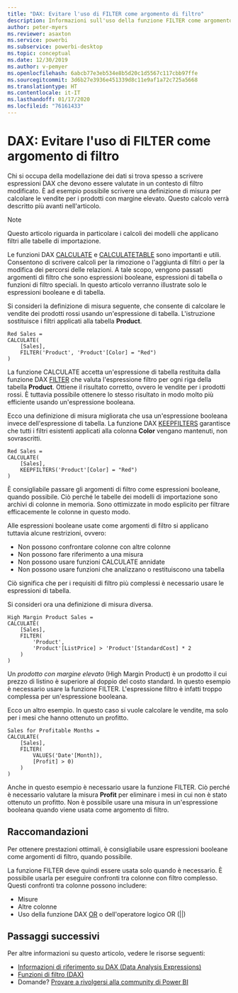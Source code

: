 ```yaml
---
title: "DAX: Evitare l'uso di FILTER come argomento di filtro"
description: Informazioni sull'uso della funzione FILTER come argomento di filtro.
author: peter-myers
ms.reviewer: asaxton
ms.service: powerbi
ms.subservice: powerbi-desktop
ms.topic: conceptual
ms.date: 12/30/2019
ms.author: v-pemyer
ms.openlocfilehash: 6abcb77e3eb534e8b5d20c1d5567c117cbb97ffe
ms.sourcegitcommit: 3d6b27e3936e451339d8c11e9af1a72c725a5668
ms.translationtype: HT
ms.contentlocale: it-IT
ms.lasthandoff: 01/17/2020
ms.locfileid: "76161433"
---
```

# <a name="dax-avoid-using-filter-as-a-filter-argument"></a>DAX: Evitare l'uso di FILTER come argomento di filtro

Chi si occupa della modellazione dei dati si trova spesso a scrivere espressioni DAX che devono essere valutate in un contesto di filtro modificato. È ad esempio possibile scrivere una definizione di misura per calcolare le vendite per i prodotti con margine elevato. Questo calcolo verrà descritto più avanti nell'articolo.

> [!NOTE]
> Questo articolo riguarda in particolare i calcoli dei modelli che applicano filtri alle tabelle di importazione.

Le funzioni DAX [CALCULATE](/dax/calculate-function-dax) e [CALCULATETABLE](/dax/calculatetable-function-dax) sono importanti e utili. Consentono di scrivere calcoli per la rimozione o l'aggiunta di filtri o per la modifica dei percorsi delle relazioni. A tale scopo, vengono passati argomenti di filtro che sono espressioni booleane, espressioni di tabella o funzioni di filtro speciali. In questo articolo verranno illustrate solo le espressioni booleane e di tabella.

Si consideri la definizione di misura seguente, che consente di calcolare le vendite dei prodotti rossi usando un'espressione di tabella. L'istruzione sostituisce i filtri applicati alla tabella **Product**.

```dax
Red Sales =
CALCULATE(
    [Sales],
    FILTER('Product', 'Product'[Color] = "Red")
)
```

La funzione CALCULATE accetta un'espressione di tabella restituita dalla funzione DAX [FILTER](/dax/filter-function-dax) che valuta l'espressione filtro per ogni riga della tabella **Product**. Ottiene il risultato corretto, ovvero le vendite per i prodotti rossi. È tuttavia possibile ottenere lo stesso risultato in modo molto più efficiente usando un'espressione booleana.

Ecco una definizione di misura migliorata che usa un'espressione booleana invece dell'espressione di tabella. La funzione DAX [KEEPFILTERS](/dax/keepfilters-function-dax) garantisce che tutti i filtri esistenti applicati alla colonna **Color** vengano mantenuti, non sovrascritti.

```dax
Red Sales =
CALCULATE(
    [Sales],
    KEEPFILTERS('Product'[Color] = "Red")
)
```

È consigliabile passare gli argomenti di filtro come espressioni booleane, quando possibile. Ciò perché le tabelle dei modelli di importazione sono archivi di colonne in memoria. Sono ottimizzate in modo esplicito per filtrare efficacemente le colonne in questo modo.

Alle espressioni booleane usate come argomenti di filtro si applicano tuttavia alcune restrizioni, ovvero:

- Non possono confrontare colonne con altre colonne
- Non possono fare riferimento a una misura
- Non possono usare funzioni CALCULATE annidate
- Non possono usare funzioni che analizzano o restituiscono una tabella

Ciò significa che per i requisiti di filtro più complessi è necessario usare le espressioni di tabella.

Si consideri ora una definizione di misura diversa.

```dax
High Margin Product Sales =
CALCULATE(
    [Sales],
    FILTER(
        'Product',
        'Product'[ListPrice] > 'Product'[StandardCost] * 2
    )
)
```

Un _prodotto con margine elevato_ (High Margin Product) è un prodotto il cui prezzo di listino è superiore al doppio del costo standard. In questo esempio è necessario usare la funzione FILTER. L'espressione filtro è infatti troppo complessa per un'espressione booleana.

Ecco un altro esempio. In questo caso si vuole calcolare le vendite, ma solo per i mesi che hanno ottenuto un profitto.

```dax
Sales for Profitable Months =
CALCULATE(
    [Sales],
    FILTER(
        VALUES('Date'[Month]),
        [Profit] > 0)
    )
)
```

Anche in questo esempio è necessario usare la funzione FILTER. Ciò perché è necessario valutare la misura **Profit** per eliminare i mesi in cui non è stato ottenuto un profitto. Non è possibile usare una misura in un'espressione booleana quando viene usata come argomento di filtro.

## <a name="recommendations"></a>Raccomandazioni

Per ottenere prestazioni ottimali, è consigliabile usare espressioni booleane come argomenti di filtro, quando possibile.

La funzione FILTER deve quindi essere usata solo quando è necessario. È possibile usarla per eseguire confronti tra colonne con filtro complesso. Questi confronti tra colonne possono includere:

- Misure
- Altre colonne
- Uso della funzione DAX [OR](/dax/or-function-dax) o dell'operatore logico OR (||)

## <a name="next-steps"></a>Passaggi successivi

Per altre informazioni su questo articolo, vedere le risorse seguenti:

- [Informazioni di riferimento su DAX (Data Analysis Expressions)](/dax/)
- [Funzioni di filtro (DAX)](/dax/filter-function-dax)
- Domande? [Provare a rivolgersi alla community di Power BI](https://community.powerbi.com/)
